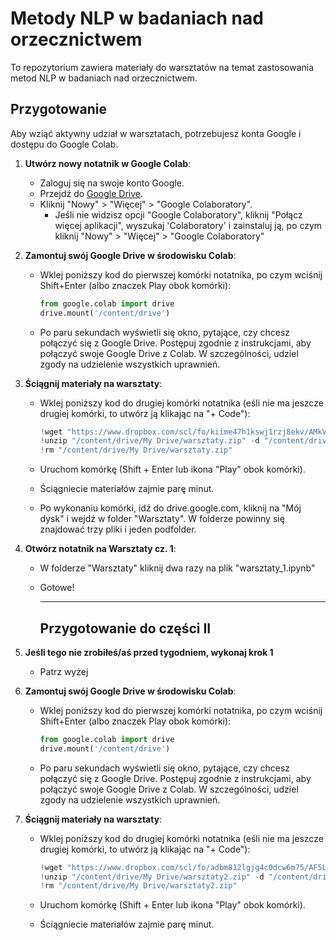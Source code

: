 
# Metody NLP w badaniach nad orzecznictwem

To repozytorium zawiera materiały do warsztatów na temat zastosowania metod NLP w badaniach nad orzecznictwem.

## Przygotowanie

Aby wziąć aktywny udział w warsztatach, potrzebujesz konta Google i dostępu do Google Colab.

1. **Utwórz nowy notatnik w Google Colab**:
   - Zaloguj się na swoje konto Google.
   - Przejdź do [Google Drive](https://drive.google.com/).
   - Kliknij "Nowy" > "Więcej" > "Google Colaboratory".
     - Jeśli nie widzisz opcji "Google Colaboratory", kliknij "Połącz więcej aplikacji", wyszukaj 'Colaboratory' i zainstaluj ją, po czym kliknij "Nowy" > "Więcej" > "Google Colaboratory"

2. **Zamontuj swój Google Drive w środowisku Colab**:
   - Wklej poniższy kod do pierwszej komórki notatnika, po czym wciśnij Shift+Enter (albo znaczek Play obok komórki):

     ```python
     from google.colab import drive
     drive.mount('/content/drive')
     ```

   - Po paru sekundach wyświetli się okno, pytające, czy chcesz połączyć się z Google Drive. Postępuj zgodnie z instrukcjami, aby połączyć swoje Google Drive z Colab. W szczególności, udziel zgody na udzielenie wszystkich uprawnień.

3. **Ściągnij materiały na warsztaty**:
   - Wklej poniższy kod do drugiej komórki notatnika (eśli nie ma jeszcze drugiej komórki, to utwórz ją klikając na "+ Code"):

     ```python
     !wget "https://www.dropbox.com/scl/fo/kiime47h1kswj1rzj8ekv/AMkVh3-cttiE4zG8RMOue14?rlkey=zdm29ib2p9s33hch8q5hxati2&st=9g2480ir&dl=1" -O "/content/drive/My Drive/warsztaty.zip"
     !unzip "/content/drive/My Drive/warsztaty.zip" -d "/content/drive/My Drive/warsztaty"
     !rm "/content/drive/My Drive/warsztaty.zip"
     ```

   - Uruchom komórkę (Shift + Enter lub ikona "Play" obok komórki).
   - Ściągniecie materiałów zajmie parę minut.
   - Po wykonaniu komórki, idź do drive.google.com, kliknij na "Mój dysk" i wejdź w folder "Warsztaty". W folderze powinny się znajdować trzy pliki i jeden podfolder.

4. **Otwórz notatnik na Warsztaty cz. 1**:
   - W folderze "Warsztaty" kliknij dwa razy na plik "warsztaty_1.ipynb"
   - Gotowe!
  
     ---

     ## Przygotowanie do części II

1. **Jeśli tego nie zrobiłeś/aś przed tygodniem, wykonaj krok 1**
   - Patrz wyżej
  
2. **Zamontuj swój Google Drive w środowisku Colab**:
   - Wklej poniższy kod do pierwszej komórki notatnika, po czym wciśnij Shift+Enter (albo znaczek Play obok komórki):

     ```python
     from google.colab import drive
     drive.mount('/content/drive')
     ```

   - Po paru sekundach wyświetli się okno, pytające, czy chcesz połączyć się z Google Drive. Postępuj zgodnie z instrukcjami, aby połączyć swoje Google Drive z Colab. W szczególności, udziel zgody na udzielenie wszystkich uprawnień.

3. **Ściągnij materiały na warsztaty**:
   - Wklej poniższy kod do drugiej komórki notatnika (eśli nie ma jeszcze drugiej komórki, to utwórz ją klikając na "+ Code"):

     ```python
     !wget "https://www.dropbox.com/scl/fo/adbm812lgjg4c0dcw6m75/AF5LOOombbJdwrsCHfjuFPc?rlkey=0wddh2fy8rxoolrb9d5yq6mz1&st=y15e4y5g&dl=1" -O "/content/drive/My Drive/warsztaty2.zip"
     !unzip "/content/drive/My Drive/warsztaty2.zip" -d "/content/drive/My Drive/warsztaty"
     !rm "/content/drive/My Drive/warsztaty2.zip"
     ```

   - Uruchom komórkę (Shift + Enter lub ikona "Play" obok komórki).
   - Ściągniecie materiałów zajmie parę minut.
